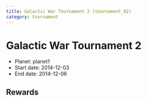 ```yaml
---
title: Galactic War Tournament 2 (tournament_02)
category: tournament
---
```

# Galactic War Tournament 2

  * Planet: planet1
  * Start date: 2014-12-03
  * End date: 2014-12-06

## Rewards

